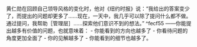 

黄仁勋在回顾自己领导风格的变化时，他对《纽约时报》说：“我给出的答案变少了，而提出的问题却更多了……现在，一天中，我几乎可以除了提问什么都不做。通过提问，我帮助［管理层］……探索他们意识不到的想法。” ^fecf55
		——你能提出越多有价值的问题，也就意味着：
										- 你能看到的方向也越多了
										- 你看待问题的角度更加全面了
										- 你的见解越多了
										- 你能看到的细节也越多了。